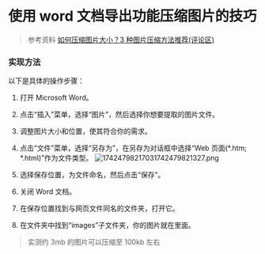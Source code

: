 # 使用 word 文档导出功能压缩图片的技巧

> 参考资料
> [如何压缩图片大小？3 种图片压缩方法推荐(评论区)](https://zhuanlan.zhihu.com/p/559553058)

### 实现方法

以下是具体的操作步骤：

1. 打开 Microsoft Word。
2. 点击“插入”菜单，选择“图片”，然后选择你想要提取的图片文件。
3. 调整图片大小和位置，使其符合你的需求。
4. 点击“文件”菜单，选择“另存为”，在另存为对话框中选择“Web 页面(*.htm; *.html)”作为文件类型。
![17424798217031742479821327.png](https://fastly.jsdelivr.net/gh/tkzzzzzz6/imagehost@main/blog/17424798217031742479821327.png)

5. 选择保存位置，为文件命名，然后点击“保存”。
6. 关闭 Word 文档。
7. 在保存位置找到与网页文件同名的文件夹，打开它。
8. 在文件夹中找到“images”子文件夹，你的图片就在里面。

> 实测约 3mb 的图片可以压缩至 100kb 左右
